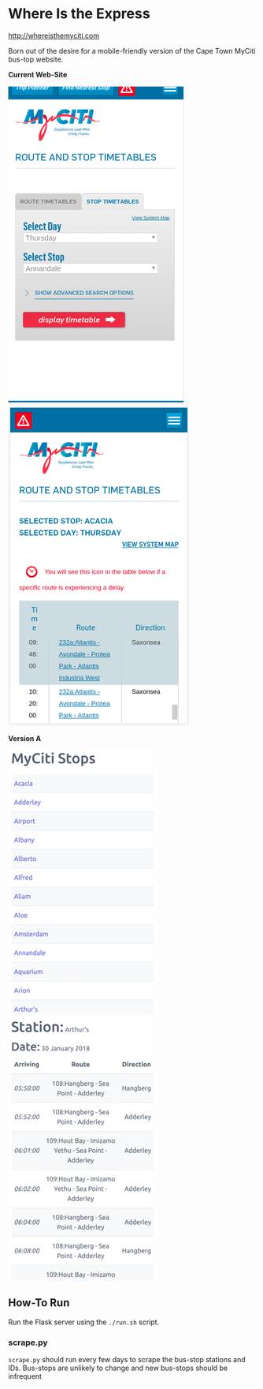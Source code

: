 # Where Is the Express

http://whereisthemyciti.com

Born out of the desire for a mobile-friendly version of the Cape Town MyCiti bus-top website.

**Current Web-Site**

![alt text](static/images/original_picker.png "The current MyCiti bus-stop picker on a mobile screen")
![alt text](static/images/original_timetable.png "The current MyCiti bus-stop timetable on a mobile screen")

**Version A**

![alt text](static/images/new_picker.png "The new MyCiti bus-stop picker on a mobile screen")
![alt text](static/images/new_timetable.png "The new MyCiti bus-stop timetable on a mobile screen")

## How-To Run

Run the Flask server using the `./run.sh` script.

### scrape.py

`scrape.py` should run every few days to scrape the bus-stop stations and IDs. Bus-stops are unlikely to change and new bus-stops should be infrequent




